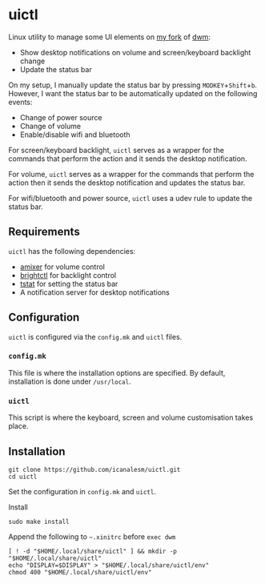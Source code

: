 # uictl

Linux utility to manage some UI elements on [my fork](https://github.com/icanalesm/dwm) of [dwm](https://dwm.suckless.org/):

* Show desktop notifications on volume and screen/keyboard backlight change
* Update the status bar

On my setup, I manually update the status bar by pressing `MODKEY`+`Shift`+`b`. However, I want the status bar to be automatically updated on the following events:

* Change of power source
* Change of volume
* Enable/disable wifi and bluetooth

For screen/keyboard backlight, `uictl` serves as a wrapper for the commands that perform the action and it sends the desktop notification.

For volume, `uictl` serves as a wrapper for the commands that perform the action then it sends the desktop notification and updates the status bar.

For wifi/bluetooth and power source, `uictl` uses a udev rule to update the status bar.


## Requirements

`uictl` has the following dependencies:

* [amixer](http://www.alsa-project.org) for volume control
* [brightctl](https://github.com/icanalesm/brightctl) for backlight control
* [tstat](https://github.com/icanalesm/tstat) for setting the status bar
* A notification server for desktop notifications


## Configuration

`uictl` is configured via the `config.mk` and `uictl` files.

### `config.mk`

This file is where the installation options are specified. By default, installation is done under `/usr/local`.

### `uictl`

This script is where the keyboard, screen and volume customisation takes place.


## Installation

```
git clone https://github.com/icanalesm/uictl.git
cd uictl
```

Set the configuration in `config.mk` and `uictl`.

Install
```
sudo make install
```

Append the following to `~.xinitrc` before `exec dwm`
```
[ ! -d "$HOME/.local/share/uictl" ] && mkdir -p "$HOME/.local/share/uictl"
echo "DISPLAY=$DISPLAY" > "$HOME/.local/share/uictl/env"
chmod 400 "$HOME/.local/share/uictl/env"
```

